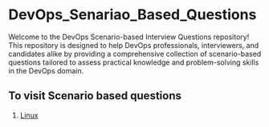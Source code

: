 # DevOps_Senariao_Based_Questions
Welcome to the DevOps Scenario-based Interview Questions repository! This repository is designed to help DevOps professionals, interviewers, and candidates alike by providing a comprehensive collection of scenario-based questions tailored to assess practical knowledge and problem-solving skills in the DevOps domain.



## To visit Scenario based questions

1. [Linux](https://github.com/pranav278/DevOps_Senariao_Based_Questions/tree/main)
